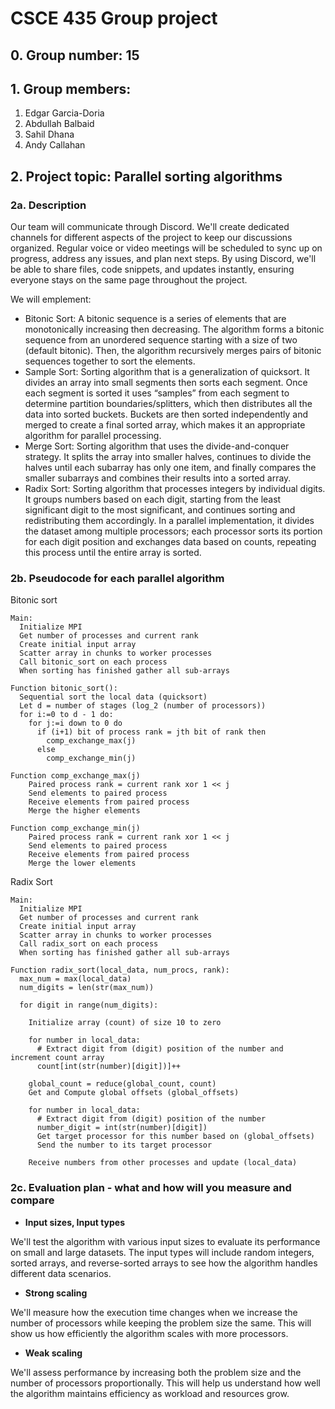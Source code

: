 # CSCE 435 Group project

## 0. Group number: 15

## 1. Group members:
1. Edgar Garcia-Doria
2. Abdullah Balbaid
3. Sahil Dhana
4. Andy Callahan

## 2. Project topic: Parallel sorting algorithms

### 2a. Description
Our team will communicate through Discord. We'll create dedicated channels for different aspects of the project to keep our discussions organized. Regular voice or video meetings will be scheduled to sync up on progress, address any issues, and plan next steps. By using Discord, we'll be able to share files, code snippets, and updates instantly, ensuring everyone stays on the same page throughout the project.

We will emplement:
- Bitonic Sort: A bitonic sequence is a series of elements that are monotonically increasing then decreasing. The algorithm forms a bitonic sequence from an unordered sequence starting with a size of two (default bitonic). Then, the algorithm recursively merges pairs of bitonic sequences together to sort the elements.
- Sample Sort: Sorting algorithm that is a generalization of quicksort. It divides an array into small segments then sorts each segment. Once each segment is sorted it uses “samples” from each segment to determine partition boundaries/splitters, which then distributes all the data into sorted buckets. Buckets are then sorted independently and merged to create a final sorted array, which makes it an appropriate algorithm for parallel processing.
- Merge Sort: Sorting algorithm that uses the divide-and-conquer strategy. It splits the array into smaller halves, continues to divide the halves until each subarray has only one item, and finally compares the smaller subarrays and combines their results into a sorted array.
- Radix Sort: Sorting algorithm that processes integers by individual digits. It groups numbers based on each digit, starting from the least significant digit to the most significant, and continues sorting and redistributing them accordingly. In a parallel implementation, it divides the dataset among multiple processors; each processor sorts its portion for each digit position and exchanges data based on counts, repeating this process until the entire array is sorted.

### 2b. Pseudocode for each parallel algorithm
Bitonic sort  
```
Main:
  Initialize MPI 
  Get number of processes and current rank
  Create initial input array
  Scatter array in chunks to worker processes
  Call bitonic_sort on each process
  When sorting has finished gather all sub-arrays

Function bitonic_sort():
  Sequential sort the local data (quicksort)
  Let d = number of stages (log_2 (number of processors))
  for i:=0 to d - 1 do:
    for j:=i down to 0 do
      if (i+1) bit of process rank = jth bit of rank then
        comp_exchange_max(j)
      else
        comp_exchange_min(j)

Function comp_exchange_max(j)
	Paired process rank = current rank xor 1 << j
	Send elements to paired process
	Receive elements from paired process
	Merge the higher elements

Function comp_exchange_min(j)
	Paired process rank = current rank xor 1 << j
	Send elements to paired process
	Receive elements from paired process
	Merge the lower elements
```

Radix Sort
```
Main:
  Initialize MPI
  Get number of processes and current rank
  Create initial input array
  Scatter array in chunks to worker processes
  Call radix_sort on each process
  When sorting has finished gather all sub-arrays

Function radix_sort(local_data, num_procs, rank):
  max_num = max(local_data)
  num_digits = len(str(max_num))

  for digit in range(num_digits):
    
    Initialize array (count) of size 10 to zero

    for number in local_data:
      # Extract digit from (digit) position of the number and increment count array
      count[int(str(number)[digit])]++

    global_count = reduce(global_count, count)
    Get and Compute global offsets (global_offsets)

    for number in local_data:
      # Extract digit from (digit) position of the number
      number_digit = int(str(number)[digit])
      Get target processor for this number based on (global_offsets)
      Send the number to its target processor
    
    Receive numbers from other processes and update (local_data)
```

### 2c. Evaluation plan - what and how will you measure and compare

- **Input sizes, Input types**

We'll test the algorithm with various input sizes to evaluate its performance on small and large datasets. The input types will include random integers, sorted arrays, and reverse-sorted arrays to see how the algorithm handles different data scenarios.

- **Strong scaling**

We'll measure how the execution time changes when we increase the number of processors while keeping the problem size the same. This will show us how efficiently the algorithm scales with more processors.

- **Weak scaling**

We'll assess performance by increasing both the problem size and the number of processors proportionally. This will help us understand how well the algorithm maintains efficiency as workload and resources grow.

